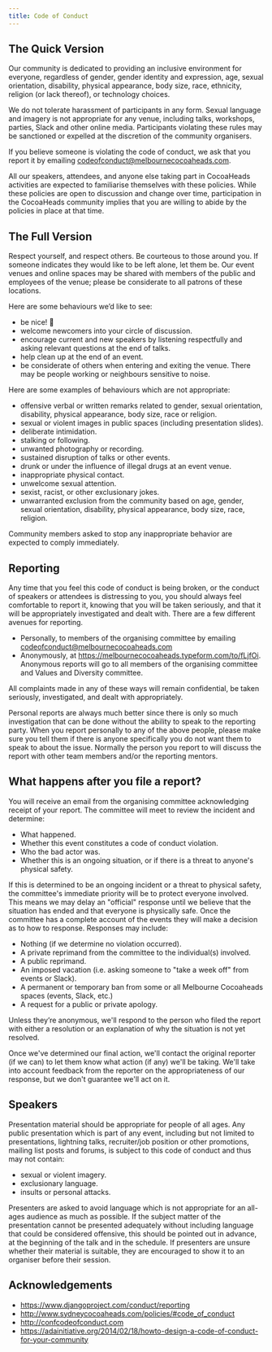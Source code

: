 ```yaml
---
title: Code of Conduct
---
```


## The Quick Version

Our community is dedicated to providing an inclusive environment for everyone, regardless of gender, gender identity and expression, age, sexual orientation, disability, physical appearance, body size, race, ethnicity, religion (or lack thereof), or technology choices.

We do not tolerate harassment of participants in any form. Sexual language and imagery is not appropriate for any venue, including talks, workshops, parties, Slack and other online media. Participants violating these rules may be sanctioned or expelled at the discretion of the community organisers.

If you believe someone is violating the code of conduct, we ask that you report it by emailing <codeofconduct@melbournecocoaheads.com>.

All our speakers, attendees, and anyone else taking part in CocoaHeads activities are expected to familiarise themselves with these policies. While these policies are open to discussion and change over time, participation in the CocoaHeads community implies that you are willing to abide by the policies in place at that time.

## The Full Version

Respect yourself, and respect others. Be courteous to those around you. If someone indicates they would like to be left alone, let them be. Our event venues and online spaces may be shared with members of the public and employees of the venue; please be considerate to all patrons of these locations.

Here are some behaviours we’d like to see:

* be nice! 🙂
* welcome newcomers into your circle of discussion.
* encourage current and new speakers by listening respectfully and asking relevant questions at the end of talks.
* help clean up at the end of an event.
* be considerate of others when entering and exiting the venue. There may be people working or neighbours sensitive to noise.

Here are some examples of behaviours which are not appropriate:

* offensive verbal or written remarks related to gender, sexual orientation, disability, physical appearance, body size, race or religion.
* sexual or violent images in public spaces (including presentation slides).
* deliberate intimidation.
* stalking or following.
* unwanted photography or recording.
* sustained disruption of talks or other events.
* drunk or under the influence of illegal drugs at an event venue.
* inappropriate physical contact.
* unwelcome sexual attention.
* sexist, racist, or other exclusionary jokes.
* unwarranted exclusion from the community based on age, gender, sexual orientation, disability, physical appearance, body size, race, religion.

Community members asked to stop any inappropriate behavior are expected to comply immediately.

## Reporting

Any time that you feel this code of conduct is being broken, or the conduct of speakers or attendees is distressing to you, you should always feel comfortable to report it, knowing that you will be taken seriously, and that it will be appropriately investigated and dealt with. There are a few different avenues for reporting.

* Personally, to members of the organising committee by emailing <codeofconduct@melbournecocoaheads.com>
* Anonymously, at <https://melbournecocoaheads.typeform.com/to/fLjfOi>. Anonymous reports will go to all members of the organising committee and Values and Diversity committee.

All complaints made in any of these ways will remain confidential, be taken seriously, investigated, and dealt with appropriately.

Personal reports are always much better since there is only so much investigation that can be done without the ability to speak to the reporting party. When you report personally to any of the above people, please make sure you tell them if there is anyone specifically you do not want them to speak to about the issue. Normally the person you report to will discuss the report with other team members and/or the reporting mentors.

## What happens after you file a report?

You will receive an email from the organising committee acknowledging receipt of your report. The committee will meet to review the incident and determine:

* What happened.
* Whether this event constitutes a code of conduct violation.
* Who the bad actor was.
* Whether this is an ongoing situation, or if there is a threat to anyone's physical safety.

If this is determined to be an ongoing incident or a threat to physical safety, the committee's immediate priority will be to protect everyone involved. This means we may delay an "official" response until we believe that the situation has ended and that everyone is physically safe. Once the committee has a complete account of the events they will make a decision as to how to response. Responses may include:

* Nothing (if we determine no violation occurred).
* A private reprimand from the committee to the individual(s) involved.
* A public reprimand.
* An imposed vacation (i.e. asking someone to "take a week off" from events or Slack).
* A permanent or temporary ban from some or all Melbourne Cocoaheads spaces (events, Slack, etc.)
* A request for a public or private apology.

Unless they’re anonymous, we'll respond to the person who filed the report with either a resolution or an explanation of why the situation is not yet resolved.

Once we've determined our final action, we'll contact the original reporter (if we can) to let them know what action (if any) we'll be taking. We'll take into account feedback from the reporter on the appropriateness of our response, but we don't guarantee we'll act on it.

## Speakers

Presentation material should be appropriate for people of all ages.
Any public presentation which is part of any event, including but not limited to presentations, lightning talks, recruiter/job position or other promotions, mailing list posts and forums, is subject to this code of conduct and thus may not contain:

* sexual or violent imagery.
* exclusionary language.
* insults or personal attacks.

Presenters are asked to avoid language which is not appropriate for an all-ages audience as much as possible.
If the subject matter of the presentation cannot be presented adequately without including language that could be considered offensive, this should be pointed out in advance, at the beginning of the talk and in the schedule.
If presenters are unsure whether their material is suitable, they are encouraged to show it to an organiser before their session.

## Acknowledgements

* <https://www.djangoproject.com/conduct/reporting>
* <http://www.sydneycocoaheads.com/policies/#code_of_conduct>
* <http://confcodeofconduct.com>
* <https://adainitiative.org/2014/02/18/howto-design-a-code-of-conduct-for-your-community>
